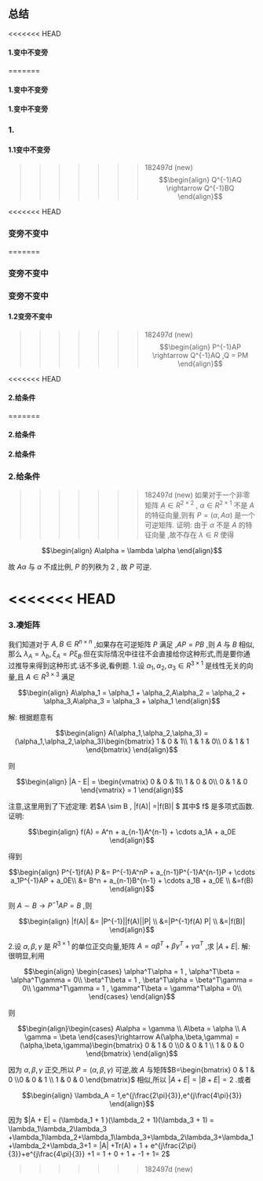 ## 总结

<<<<<<< HEAD
#### 1.变中不变旁


=======

#### 1.变中不变旁


#### 1.变中不变旁

### 1.
#### 1.1变中不变旁




>>>>>>> 182497d (new)
$$\begin{align}
    Q^{-1}AQ \rightarrow Q^{-1}BQ
\end{align}$$

<<<<<<< HEAD
### 变旁不变中


=======

### 变旁不变中


### 变旁不变中

#### 1.2变旁不变中




>>>>>>> 182497d (new)
$$\begin{align}
    P^{-1}AP \rightarrow Q^{-1}AQ ,Q = PM 
\end{align}$$

<<<<<<< HEAD
#### 2.给条件
=======

#### 2.给条件


#### 2.给条件

### 2.给条件


>>>>>>> 182497d (new)
如果对于一个非零矩阵 $A \in R^{2\times 2}$ , $\alpha \in R^{2\times 1}$ 不是 $A$ 的特征向量,则有 $P = (\alpha,A\alpha)$ 是一个可逆矩阵.
证明:
由于 $\alpha$ 不是 $A$ 的特征向量 ,故不存在 $\lambda \in R$ 使得

$$\begin{align}
    A\alpha = \lambda \alpha
\end{align}$$

故 $A\alpha$ 与 $\alpha$ 不成比例, $P$ 的列秩为 2 , 故 $P$ 可逆.










<<<<<<< HEAD
=======






### 3.凑矩阵
我们知道对于 $A,B\in R^{n\times n}$ ,如果存在可逆矩阵 $P$  满足 ,$AP = PB$ ,则 $A$ 与 $B$ 相似,那么 $\lambda_A  = \lambda_b,\xi_A = P\xi_B$.但在实际情况中往往不会直接给你这种形式,而是要你通过推导来得到这种形式.话不多说,看例题.
1.设 $\alpha_1,\alpha_2,\alpha_3 \in R^{3\times 1}$ 是线性无关的向量,且 $A \in R^{3\times 3}$ 满足

$$\begin{align}
    A\alpha_1 = \alpha_1 + \alpha_2,A\alpha_2 = \alpha_2 + \alpha_3,A\alpha_3 = \alpha_3 + \alpha_1
\end{align}$$

解:
根据题意有

$$\begin{align}
 A(\alpha_1,\alpha_2,\alpha_3) = (\alpha_1,\alpha_2,\alpha_3)\begin{bmatrix}
    1 & 0 & 1\\
    1 & 1 & 0\\
    0 & 1 & 1
\end{bmatrix}
\end{align}$$

则 

$$\begin{align}
    |A - E| = \begin{vmatrix}
        0 & 0 & 1\\
        1 & 0 & 0\\
        0 & 1 & 0
    \end{vmatrix} = 1
\end{align}$$

注意,这里用到了下述定理:
若$A \sim B , |f(A)| =|f(B)| $ 其中$ f$ 是多项式函数.
证明:

$$\begin{align}
    f(A) = A^n + a_{n-1}A^{n-1}  + \cdots a_1A + a_0E 
\end{align}$$


得到

$$\begin{align}
    P^{-1}f(A) P &= P^{-1}A^nP + a_{n-1}P^{-1}A^{n-1}P  + \cdots a_1P^{-1}AP + a_0E\\
    &= B^n + a_{n-1}B^{n-1}  + \cdots a_1B + a_0E  \\
    &=f(B)
\end{align}$$

则 $A \sim B \rightarrow P^{-1}AP = B$ ,则

$$\begin{align}
    |f(A)| &= |P^{-1}||f(A)||P| \\
    &=|P^{-1}f(A) P| \\
    &=|f(B)|
\end{align}$$


2.设 $\alpha,\beta,\gamma$ 是 $R^{3\times 1}$ 的单位正交向量,矩阵 $A = \alpha\beta^T + \beta\gamma^T + \gamma\alpha^T$ ,求 $|A + E|$.
解:
很明显,利用

$$\begin{align}
    \begin{cases}
        \alpha^T\alpha = 1 , \alpha^T\beta = \alpha^T\gamma = 0\\
        \beta^T\beta = 1 , \beta^T\alpha = \beta^T\gamma = 0\\
        \gamma^T\gamma = 1 , \gamma^T\beta = \gamma^T\alpha = 0\\
    \end{cases}
\end{align}$$

则

$$\begin{align}\begin{cases}
    A\alpha = \gamma \\
    A\beta = \alpha \\
    A \gamma = \beta
\end{cases}\rightarrow  A(\alpha,\beta,\gamma) = (\alpha,\beta,\gamma)\begin{bmatrix}
    0 & 1 & 0 \\0 & 0 & 1 \\ 1 & 0 & 0
\end{bmatrix}
\end{align}$$

因为 $\alpha,\beta,\gamma$ 正交,所以 $P = (\alpha,\beta,\gamma)$ 可逆,故 $A$ 与矩阵$B=\begin{bmatrix}
    0 & 1 & 0 \\0 & 0 & 1 \\ 1 & 0 & 0
\end{bmatrix}$ 相似,所以 $|A + E| = |B + E| = 2$ .或者

$$\begin{align}
    \lambda_A = 1,e^{j\frac{2\pi}{3}},e^{j\frac{4\pi}{3}}
\end{align}$$


因为 $|A + E| = (\lambda_1 + 1 )(\lambda_2 + 1)(\lambda_3 + 1)  = \lambda_1\lambda_2\lambda_3 +\lambda_1\lambda_2+\lambda_1\lambda_3+\lambda_2\lambda_3+\lambda_1+\lambda_2+\lambda_3+1 = |A| +Tr(A) + 1 + e^{j\frac{2\pi}{3}}+e^{j\frac{4\pi}{3}} +1 = 1 + 0 + 1 + -1 + 1= 2$



>>>>>>> 182497d (new)
